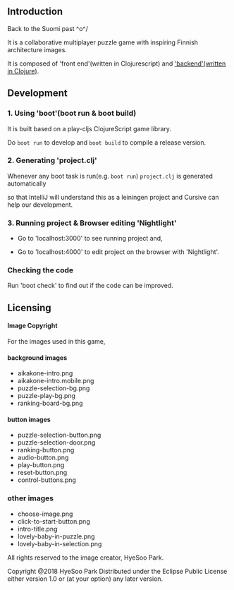 ## Introduction
Back to the Suomi past \^o^/

It is a collaborative multiplayer puzzle game with inspiring Finnish architecture images.

It is composed of 'front end'(written in Clojurescript) and ['backend'(written in Clojure)](https://github.com/flyjwayur/aikakonematka-puzzle-backend).

## Development 
### 1. Using 'boot'(boot run & boot build)
It is built based on a play-cljs ClojureScript game library.

Do `boot run` to develop and `boot build` to compile a release version.

### 2. Generating 'project.clj'
Whenever any boot task is run(e.g. `boot run`) `project.clj` is generated automatically

so that IntelliJ will understand this as a leiningen project and Cursive can help our development.

### 3. Running project & Browser editing 'Nightlight'
* Go to 'localhost:3000' to see running project and,

* Go to 'localhost:4000' to edit project on the browser with 'Nightlight'.

### Checking the code 
Run 'boot check' to find out if the code can be improved.

## Licensing
#### Image Copyright

For the images used in this game,

#### background images

* aikakone-intro.png
* aikakone-intro.mobile.png
* puzzle-selection-bg.png
* puzzle-play-bg.png
* ranking-board-bg.png

#### button images
* puzzle-selection-button.png
* puzzle-selection-door.png
* ranking-button.png
* audio-button.png
* play-button.png
* reset-button.png
* control-buttons.png

### other images
* choose-image.png
* click-to-start-button.png
* intro-title.png
* lovely-baby-in-puzzle.png
* lovely-baby-in-selection.png


All rights reserved to the image creator, HyeSoo Park.

Copyright @2018 HyeSoo Park 
Distributed under the Eclipse Public License either version 1.0 or (at your option) any later version.
